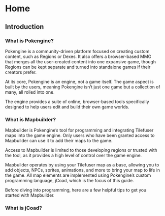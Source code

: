 # **Home**

## Introduction
### What is Pokengine?
Pokengine is a community-driven platform focused on creating custom content, such as Regions or Dexes. It also offers a browser-based MMO that merges all the user-created content into one expansive game, though Regions can be kept separate and turned into standalone games if their creators prefer. 

At its core, Pokengine is an engine, not a game itself. The game aspect is built by the users, meaning Pokengine isn’t just one game but a collection of many, all rolled into one.

The engine provides a suite of online, browser-based tools specifically designed to help users edit and build their own game worlds.  

### What is Mapbuilder?
Mapbuilder is Pokengine’s tool for programming and integrating Tilefuser maps into the game engine. Only users who have been granted access to Mapbuilder can use it to add their maps to the game. 

Access to Mapbuilder is limited to those developing regions or trusted with the tool, as it provides a high level of control over the game engine.

Mapbuilder operates by using your Tilefuser map as a base, allowing you to add objects, NPCs, sprites, animations, and more to bring your map to life in the game. All map elements are implemented using Pokengine’s custom programming language, jCoad, which is the focus of this guide.

Before diving into programming, here are a few helpful tips to get you started with Mapbuilder.

### What is jCoad?



